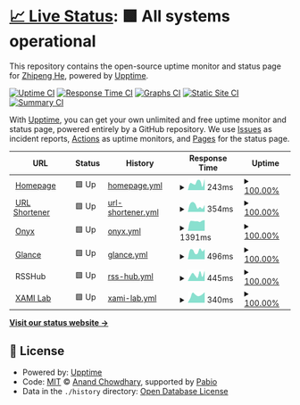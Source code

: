 # [📈 Live Status](https://status.zhipenghe.me): <!--live status--> **🟩 All systems operational**

This repository contains the open-source uptime monitor and status page for [Zhipeng He](https://zhipenghe.me/), powered by [Upptime](https://github.com/upptime/upptime).

[![Uptime CI](https://github.com/ZhipengHe/upptime/workflows/Uptime%20CI/badge.svg)](https://github.com/ZhipengHe/upptime/actions?query=workflow%3A%22Uptime+CI%22)
[![Response Time CI](https://github.com/ZhipengHe/upptime/workflows/Response%20Time%20CI/badge.svg)](https://github.com/ZhipengHe/upptime/actions?query=workflow%3A%22Response+Time+CI%22)
[![Graphs CI](https://github.com/ZhipengHe/upptime/workflows/Graphs%20CI/badge.svg)](https://github.com/ZhipengHe/upptime/actions?query=workflow%3A%22Graphs+CI%22)
[![Static Site CI](https://github.com/ZhipengHe/upptime/workflows/Static%20Site%20CI/badge.svg)](https://github.com/ZhipengHe/upptime/actions?query=workflow%3A%22Static+Site+CI%22)
[![Summary CI](https://github.com/ZhipengHe/upptime/workflows/Summary%20CI/badge.svg)](https://github.com/ZhipengHe/upptime/actions?query=workflow%3A%22Summary+CI%22)

With [Upptime](https://upptime.js.org), you can get your own unlimited and free uptime monitor and status page, powered entirely by a GitHub repository. We use [Issues](https://github.com/ZhipengHe/upptime/issues) as incident reports, [Actions](https://github.com/ZhipengHe/upptime/actions) as uptime monitors, and [Pages](https://status.zhipenghe.me) for the status page.

<!--start: status pages-->
<!-- This summary is generated by Upptime (https://github.com/upptime/upptime) -->
<!-- Do not edit this manually, your changes will be overwritten -->
<!-- prettier-ignore -->
| URL | Status | History | Response Time | Uptime |
| --- | ------ | ------- | ------------- | ------ |
| <img alt="" src="https://zhipenghe.me/assets/img/favicon.ico" height="13"> [Homepage](https://zhipenghe.me) | 🟩 Up | [homepage.yml](https://github.com/ZhipengHe/upptime/commits/HEAD/history/homepage.yml) | <details><summary><img alt="Response time graph" src="./graphs/homepage/response-time-week.png" height="20"> 243ms</summary><br><a href="https://status.zhipenghe.me/history/homepage"><img alt="Response time 239" src="https://img.shields.io/endpoint?url=https%3A%2F%2Fraw.githubusercontent.com%2FZhipengHe%2Fupptime%2FHEAD%2Fapi%2Fhomepage%2Fresponse-time.json"></a><br><a href="https://status.zhipenghe.me/history/homepage"><img alt="24-hour response time 86" src="https://img.shields.io/endpoint?url=https%3A%2F%2Fraw.githubusercontent.com%2FZhipengHe%2Fupptime%2FHEAD%2Fapi%2Fhomepage%2Fresponse-time-day.json"></a><br><a href="https://status.zhipenghe.me/history/homepage"><img alt="7-day response time 243" src="https://img.shields.io/endpoint?url=https%3A%2F%2Fraw.githubusercontent.com%2FZhipengHe%2Fupptime%2FHEAD%2Fapi%2Fhomepage%2Fresponse-time-week.json"></a><br><a href="https://status.zhipenghe.me/history/homepage"><img alt="30-day response time 247" src="https://img.shields.io/endpoint?url=https%3A%2F%2Fraw.githubusercontent.com%2FZhipengHe%2Fupptime%2FHEAD%2Fapi%2Fhomepage%2Fresponse-time-month.json"></a><br><a href="https://status.zhipenghe.me/history/homepage"><img alt="1-year response time 239" src="https://img.shields.io/endpoint?url=https%3A%2F%2Fraw.githubusercontent.com%2FZhipengHe%2Fupptime%2FHEAD%2Fapi%2Fhomepage%2Fresponse-time-year.json"></a></details> | <details><summary><a href="https://status.zhipenghe.me/history/homepage">100.00%</a></summary><a href="https://status.zhipenghe.me/history/homepage"><img alt="All-time uptime 99.60%" src="https://img.shields.io/endpoint?url=https%3A%2F%2Fraw.githubusercontent.com%2FZhipengHe%2Fupptime%2FHEAD%2Fapi%2Fhomepage%2Fuptime.json"></a><br><a href="https://status.zhipenghe.me/history/homepage"><img alt="24-hour uptime 100.00%" src="https://img.shields.io/endpoint?url=https%3A%2F%2Fraw.githubusercontent.com%2FZhipengHe%2Fupptime%2FHEAD%2Fapi%2Fhomepage%2Fuptime-day.json"></a><br><a href="https://status.zhipenghe.me/history/homepage"><img alt="7-day uptime 100.00%" src="https://img.shields.io/endpoint?url=https%3A%2F%2Fraw.githubusercontent.com%2FZhipengHe%2Fupptime%2FHEAD%2Fapi%2Fhomepage%2Fuptime-week.json"></a><br><a href="https://status.zhipenghe.me/history/homepage"><img alt="30-day uptime 99.39%" src="https://img.shields.io/endpoint?url=https%3A%2F%2Fraw.githubusercontent.com%2FZhipengHe%2Fupptime%2FHEAD%2Fapi%2Fhomepage%2Fuptime-month.json"></a><br><a href="https://status.zhipenghe.me/history/homepage"><img alt="1-year uptime 99.60%" src="https://img.shields.io/endpoint?url=https%3A%2F%2Fraw.githubusercontent.com%2FZhipengHe%2Fupptime%2FHEAD%2Fapi%2Fhomepage%2Fuptime-year.json"></a></details>
| <img alt="" src="https://icons.duckduckgo.com/ip3/zhipe.ng.ico" height="13"> [URL Shortener](https://zhipe.ng) | 🟩 Up | [url-shortener.yml](https://github.com/ZhipengHe/upptime/commits/HEAD/history/url-shortener.yml) | <details><summary><img alt="Response time graph" src="./graphs/url-shortener/response-time-week.png" height="20"> 354ms</summary><br><a href="https://status.zhipenghe.me/history/url-shortener"><img alt="Response time 349" src="https://img.shields.io/endpoint?url=https%3A%2F%2Fraw.githubusercontent.com%2FZhipengHe%2Fupptime%2FHEAD%2Fapi%2Furl-shortener%2Fresponse-time.json"></a><br><a href="https://status.zhipenghe.me/history/url-shortener"><img alt="24-hour response time 291" src="https://img.shields.io/endpoint?url=https%3A%2F%2Fraw.githubusercontent.com%2FZhipengHe%2Fupptime%2FHEAD%2Fapi%2Furl-shortener%2Fresponse-time-day.json"></a><br><a href="https://status.zhipenghe.me/history/url-shortener"><img alt="7-day response time 354" src="https://img.shields.io/endpoint?url=https%3A%2F%2Fraw.githubusercontent.com%2FZhipengHe%2Fupptime%2FHEAD%2Fapi%2Furl-shortener%2Fresponse-time-week.json"></a><br><a href="https://status.zhipenghe.me/history/url-shortener"><img alt="30-day response time 361" src="https://img.shields.io/endpoint?url=https%3A%2F%2Fraw.githubusercontent.com%2FZhipengHe%2Fupptime%2FHEAD%2Fapi%2Furl-shortener%2Fresponse-time-month.json"></a><br><a href="https://status.zhipenghe.me/history/url-shortener"><img alt="1-year response time 349" src="https://img.shields.io/endpoint?url=https%3A%2F%2Fraw.githubusercontent.com%2FZhipengHe%2Fupptime%2FHEAD%2Fapi%2Furl-shortener%2Fresponse-time-year.json"></a></details> | <details><summary><a href="https://status.zhipenghe.me/history/url-shortener">100.00%</a></summary><a href="https://status.zhipenghe.me/history/url-shortener"><img alt="All-time uptime 100.00%" src="https://img.shields.io/endpoint?url=https%3A%2F%2Fraw.githubusercontent.com%2FZhipengHe%2Fupptime%2FHEAD%2Fapi%2Furl-shortener%2Fuptime.json"></a><br><a href="https://status.zhipenghe.me/history/url-shortener"><img alt="24-hour uptime 100.00%" src="https://img.shields.io/endpoint?url=https%3A%2F%2Fraw.githubusercontent.com%2FZhipengHe%2Fupptime%2FHEAD%2Fapi%2Furl-shortener%2Fuptime-day.json"></a><br><a href="https://status.zhipenghe.me/history/url-shortener"><img alt="7-day uptime 100.00%" src="https://img.shields.io/endpoint?url=https%3A%2F%2Fraw.githubusercontent.com%2FZhipengHe%2Fupptime%2FHEAD%2Fapi%2Furl-shortener%2Fuptime-week.json"></a><br><a href="https://status.zhipenghe.me/history/url-shortener"><img alt="30-day uptime 100.00%" src="https://img.shields.io/endpoint?url=https%3A%2F%2Fraw.githubusercontent.com%2FZhipengHe%2Fupptime%2FHEAD%2Fapi%2Furl-shortener%2Fuptime-month.json"></a><br><a href="https://status.zhipenghe.me/history/url-shortener"><img alt="1-year uptime 100.00%" src="https://img.shields.io/endpoint?url=https%3A%2F%2Fraw.githubusercontent.com%2FZhipengHe%2Fupptime%2FHEAD%2Fapi%2Furl-shortener%2Fuptime-year.json"></a></details>
| <img alt="" src="https://icons.duckduckgo.com/ip3/onyx.zhipenghe.me.ico" height="13"> [Onyx](https://onyx.zhipenghe.me) | 🟩 Up | [onyx.yml](https://github.com/ZhipengHe/upptime/commits/HEAD/history/onyx.yml) | <details><summary><img alt="Response time graph" src="./graphs/onyx/response-time-week.png" height="20"> 1391ms</summary><br><a href="https://status.zhipenghe.me/history/onyx"><img alt="Response time 1396" src="https://img.shields.io/endpoint?url=https%3A%2F%2Fraw.githubusercontent.com%2FZhipengHe%2Fupptime%2FHEAD%2Fapi%2Fonyx%2Fresponse-time.json"></a><br><a href="https://status.zhipenghe.me/history/onyx"><img alt="24-hour response time 1429" src="https://img.shields.io/endpoint?url=https%3A%2F%2Fraw.githubusercontent.com%2FZhipengHe%2Fupptime%2FHEAD%2Fapi%2Fonyx%2Fresponse-time-day.json"></a><br><a href="https://status.zhipenghe.me/history/onyx"><img alt="7-day response time 1391" src="https://img.shields.io/endpoint?url=https%3A%2F%2Fraw.githubusercontent.com%2FZhipengHe%2Fupptime%2FHEAD%2Fapi%2Fonyx%2Fresponse-time-week.json"></a><br><a href="https://status.zhipenghe.me/history/onyx"><img alt="30-day response time 1418" src="https://img.shields.io/endpoint?url=https%3A%2F%2Fraw.githubusercontent.com%2FZhipengHe%2Fupptime%2FHEAD%2Fapi%2Fonyx%2Fresponse-time-month.json"></a><br><a href="https://status.zhipenghe.me/history/onyx"><img alt="1-year response time 1396" src="https://img.shields.io/endpoint?url=https%3A%2F%2Fraw.githubusercontent.com%2FZhipengHe%2Fupptime%2FHEAD%2Fapi%2Fonyx%2Fresponse-time-year.json"></a></details> | <details><summary><a href="https://status.zhipenghe.me/history/onyx">100.00%</a></summary><a href="https://status.zhipenghe.me/history/onyx"><img alt="All-time uptime 100.00%" src="https://img.shields.io/endpoint?url=https%3A%2F%2Fraw.githubusercontent.com%2FZhipengHe%2Fupptime%2FHEAD%2Fapi%2Fonyx%2Fuptime.json"></a><br><a href="https://status.zhipenghe.me/history/onyx"><img alt="24-hour uptime 100.00%" src="https://img.shields.io/endpoint?url=https%3A%2F%2Fraw.githubusercontent.com%2FZhipengHe%2Fupptime%2FHEAD%2Fapi%2Fonyx%2Fuptime-day.json"></a><br><a href="https://status.zhipenghe.me/history/onyx"><img alt="7-day uptime 100.00%" src="https://img.shields.io/endpoint?url=https%3A%2F%2Fraw.githubusercontent.com%2FZhipengHe%2Fupptime%2FHEAD%2Fapi%2Fonyx%2Fuptime-week.json"></a><br><a href="https://status.zhipenghe.me/history/onyx"><img alt="30-day uptime 100.00%" src="https://img.shields.io/endpoint?url=https%3A%2F%2Fraw.githubusercontent.com%2FZhipengHe%2Fupptime%2FHEAD%2Fapi%2Fonyx%2Fuptime-month.json"></a><br><a href="https://status.zhipenghe.me/history/onyx"><img alt="1-year uptime 100.00%" src="https://img.shields.io/endpoint?url=https%3A%2F%2Fraw.githubusercontent.com%2FZhipengHe%2Fupptime%2FHEAD%2Fapi%2Fonyx%2Fuptime-year.json"></a></details>
| <img alt="" src="https://cdn.jsdelivr.net/gh/glanceapp/glance/internal/glance/static/app-icon.png" height="13"> [Glance](https://dashboard.zhipenghe.me) | 🟩 Up | [glance.yml](https://github.com/ZhipengHe/upptime/commits/HEAD/history/glance.yml) | <details><summary><img alt="Response time graph" src="./graphs/glance/response-time-week.png" height="20"> 496ms</summary><br><a href="https://status.zhipenghe.me/history/glance"><img alt="Response time 550" src="https://img.shields.io/endpoint?url=https%3A%2F%2Fraw.githubusercontent.com%2FZhipengHe%2Fupptime%2FHEAD%2Fapi%2Fglance%2Fresponse-time.json"></a><br><a href="https://status.zhipenghe.me/history/glance"><img alt="24-hour response time 444" src="https://img.shields.io/endpoint?url=https%3A%2F%2Fraw.githubusercontent.com%2FZhipengHe%2Fupptime%2FHEAD%2Fapi%2Fglance%2Fresponse-time-day.json"></a><br><a href="https://status.zhipenghe.me/history/glance"><img alt="7-day response time 496" src="https://img.shields.io/endpoint?url=https%3A%2F%2Fraw.githubusercontent.com%2FZhipengHe%2Fupptime%2FHEAD%2Fapi%2Fglance%2Fresponse-time-week.json"></a><br><a href="https://status.zhipenghe.me/history/glance"><img alt="30-day response time 543" src="https://img.shields.io/endpoint?url=https%3A%2F%2Fraw.githubusercontent.com%2FZhipengHe%2Fupptime%2FHEAD%2Fapi%2Fglance%2Fresponse-time-month.json"></a><br><a href="https://status.zhipenghe.me/history/glance"><img alt="1-year response time 550" src="https://img.shields.io/endpoint?url=https%3A%2F%2Fraw.githubusercontent.com%2FZhipengHe%2Fupptime%2FHEAD%2Fapi%2Fglance%2Fresponse-time-year.json"></a></details> | <details><summary><a href="https://status.zhipenghe.me/history/glance">100.00%</a></summary><a href="https://status.zhipenghe.me/history/glance"><img alt="All-time uptime 99.80%" src="https://img.shields.io/endpoint?url=https%3A%2F%2Fraw.githubusercontent.com%2FZhipengHe%2Fupptime%2FHEAD%2Fapi%2Fglance%2Fuptime.json"></a><br><a href="https://status.zhipenghe.me/history/glance"><img alt="24-hour uptime 100.00%" src="https://img.shields.io/endpoint?url=https%3A%2F%2Fraw.githubusercontent.com%2FZhipengHe%2Fupptime%2FHEAD%2Fapi%2Fglance%2Fuptime-day.json"></a><br><a href="https://status.zhipenghe.me/history/glance"><img alt="7-day uptime 100.00%" src="https://img.shields.io/endpoint?url=https%3A%2F%2Fraw.githubusercontent.com%2FZhipengHe%2Fupptime%2FHEAD%2Fapi%2Fglance%2Fuptime-week.json"></a><br><a href="https://status.zhipenghe.me/history/glance"><img alt="30-day uptime 100.00%" src="https://img.shields.io/endpoint?url=https%3A%2F%2Fraw.githubusercontent.com%2FZhipengHe%2Fupptime%2FHEAD%2Fapi%2Fglance%2Fuptime-month.json"></a><br><a href="https://status.zhipenghe.me/history/glance"><img alt="1-year uptime 99.80%" src="https://img.shields.io/endpoint?url=https%3A%2F%2Fraw.githubusercontent.com%2FZhipengHe%2Fupptime%2FHEAD%2Fapi%2Fglance%2Fuptime-year.json"></a></details>
| <img alt="" src="https://icons.duckduckgo.com/ip3/null.ico" height="13"> RSSHub | 🟩 Up | [rss-hub.yml](https://github.com/ZhipengHe/upptime/commits/HEAD/history/rss-hub.yml) | <details><summary><img alt="Response time graph" src="./graphs/rss-hub/response-time-week.png" height="20"> 445ms</summary><br><a href="https://status.zhipenghe.me/history/rss-hub"><img alt="Response time 373" src="https://img.shields.io/endpoint?url=https%3A%2F%2Fraw.githubusercontent.com%2FZhipengHe%2Fupptime%2FHEAD%2Fapi%2Frss-hub%2Fresponse-time.json"></a><br><a href="https://status.zhipenghe.me/history/rss-hub"><img alt="24-hour response time 278" src="https://img.shields.io/endpoint?url=https%3A%2F%2Fraw.githubusercontent.com%2FZhipengHe%2Fupptime%2FHEAD%2Fapi%2Frss-hub%2Fresponse-time-day.json"></a><br><a href="https://status.zhipenghe.me/history/rss-hub"><img alt="7-day response time 445" src="https://img.shields.io/endpoint?url=https%3A%2F%2Fraw.githubusercontent.com%2FZhipengHe%2Fupptime%2FHEAD%2Fapi%2Frss-hub%2Fresponse-time-week.json"></a><br><a href="https://status.zhipenghe.me/history/rss-hub"><img alt="30-day response time 373" src="https://img.shields.io/endpoint?url=https%3A%2F%2Fraw.githubusercontent.com%2FZhipengHe%2Fupptime%2FHEAD%2Fapi%2Frss-hub%2Fresponse-time-month.json"></a><br><a href="https://status.zhipenghe.me/history/rss-hub"><img alt="1-year response time 373" src="https://img.shields.io/endpoint?url=https%3A%2F%2Fraw.githubusercontent.com%2FZhipengHe%2Fupptime%2FHEAD%2Fapi%2Frss-hub%2Fresponse-time-year.json"></a></details> | <details><summary><a href="https://status.zhipenghe.me/history/rss-hub">100.00%</a></summary><a href="https://status.zhipenghe.me/history/rss-hub"><img alt="All-time uptime 100.00%" src="https://img.shields.io/endpoint?url=https%3A%2F%2Fraw.githubusercontent.com%2FZhipengHe%2Fupptime%2FHEAD%2Fapi%2Frss-hub%2Fuptime.json"></a><br><a href="https://status.zhipenghe.me/history/rss-hub"><img alt="24-hour uptime 100.00%" src="https://img.shields.io/endpoint?url=https%3A%2F%2Fraw.githubusercontent.com%2FZhipengHe%2Fupptime%2FHEAD%2Fapi%2Frss-hub%2Fuptime-day.json"></a><br><a href="https://status.zhipenghe.me/history/rss-hub"><img alt="7-day uptime 100.00%" src="https://img.shields.io/endpoint?url=https%3A%2F%2Fraw.githubusercontent.com%2FZhipengHe%2Fupptime%2FHEAD%2Fapi%2Frss-hub%2Fuptime-week.json"></a><br><a href="https://status.zhipenghe.me/history/rss-hub"><img alt="30-day uptime 100.00%" src="https://img.shields.io/endpoint?url=https%3A%2F%2Fraw.githubusercontent.com%2FZhipengHe%2Fupptime%2FHEAD%2Fapi%2Frss-hub%2Fuptime-month.json"></a><br><a href="https://status.zhipenghe.me/history/rss-hub"><img alt="1-year uptime 100.00%" src="https://img.shields.io/endpoint?url=https%3A%2F%2Fraw.githubusercontent.com%2FZhipengHe%2Fupptime%2FHEAD%2Fapi%2Frss-hub%2Fuptime-year.json"></a></details>
| <img alt="" src="https://icons.duckduckgo.com/ip3/www.xami-lab.org.ico" height="13"> [XAMI Lab](https://www.xami-lab.org) | 🟩 Up | [xami-lab.yml](https://github.com/ZhipengHe/upptime/commits/HEAD/history/xami-lab.yml) | <details><summary><img alt="Response time graph" src="./graphs/xami-lab/response-time-week.png" height="20"> 340ms</summary><br><a href="https://status.zhipenghe.me/history/xami-lab"><img alt="Response time 289" src="https://img.shields.io/endpoint?url=https%3A%2F%2Fraw.githubusercontent.com%2FZhipengHe%2Fupptime%2FHEAD%2Fapi%2Fxami-lab%2Fresponse-time.json"></a><br><a href="https://status.zhipenghe.me/history/xami-lab"><img alt="24-hour response time 362" src="https://img.shields.io/endpoint?url=https%3A%2F%2Fraw.githubusercontent.com%2FZhipengHe%2Fupptime%2FHEAD%2Fapi%2Fxami-lab%2Fresponse-time-day.json"></a><br><a href="https://status.zhipenghe.me/history/xami-lab"><img alt="7-day response time 340" src="https://img.shields.io/endpoint?url=https%3A%2F%2Fraw.githubusercontent.com%2FZhipengHe%2Fupptime%2FHEAD%2Fapi%2Fxami-lab%2Fresponse-time-week.json"></a><br><a href="https://status.zhipenghe.me/history/xami-lab"><img alt="30-day response time 297" src="https://img.shields.io/endpoint?url=https%3A%2F%2Fraw.githubusercontent.com%2FZhipengHe%2Fupptime%2FHEAD%2Fapi%2Fxami-lab%2Fresponse-time-month.json"></a><br><a href="https://status.zhipenghe.me/history/xami-lab"><img alt="1-year response time 289" src="https://img.shields.io/endpoint?url=https%3A%2F%2Fraw.githubusercontent.com%2FZhipengHe%2Fupptime%2FHEAD%2Fapi%2Fxami-lab%2Fresponse-time-year.json"></a></details> | <details><summary><a href="https://status.zhipenghe.me/history/xami-lab">100.00%</a></summary><a href="https://status.zhipenghe.me/history/xami-lab"><img alt="All-time uptime 100.00%" src="https://img.shields.io/endpoint?url=https%3A%2F%2Fraw.githubusercontent.com%2FZhipengHe%2Fupptime%2FHEAD%2Fapi%2Fxami-lab%2Fuptime.json"></a><br><a href="https://status.zhipenghe.me/history/xami-lab"><img alt="24-hour uptime 100.00%" src="https://img.shields.io/endpoint?url=https%3A%2F%2Fraw.githubusercontent.com%2FZhipengHe%2Fupptime%2FHEAD%2Fapi%2Fxami-lab%2Fuptime-day.json"></a><br><a href="https://status.zhipenghe.me/history/xami-lab"><img alt="7-day uptime 100.00%" src="https://img.shields.io/endpoint?url=https%3A%2F%2Fraw.githubusercontent.com%2FZhipengHe%2Fupptime%2FHEAD%2Fapi%2Fxami-lab%2Fuptime-week.json"></a><br><a href="https://status.zhipenghe.me/history/xami-lab"><img alt="30-day uptime 100.00%" src="https://img.shields.io/endpoint?url=https%3A%2F%2Fraw.githubusercontent.com%2FZhipengHe%2Fupptime%2FHEAD%2Fapi%2Fxami-lab%2Fuptime-month.json"></a><br><a href="https://status.zhipenghe.me/history/xami-lab"><img alt="1-year uptime 100.00%" src="https://img.shields.io/endpoint?url=https%3A%2F%2Fraw.githubusercontent.com%2FZhipengHe%2Fupptime%2FHEAD%2Fapi%2Fxami-lab%2Fuptime-year.json"></a></details>

<!--end: status pages-->

[**Visit our status website →**](https://status.zhipenghe.me)

## 📄 License

- Powered by: [Upptime](https://github.com/upptime/upptime)
- Code: [MIT](./LICENSE) © [Anand Chowdhary](https://anandchowdhary.com), supported by [Pabio](https://pabio.com)
- Data in the `./history` directory: [Open Database License](https://opendatacommons.org/licenses/odbl/1-0/)
